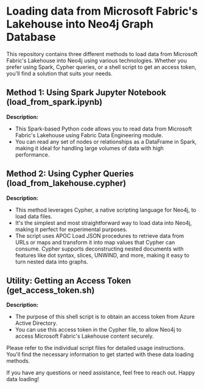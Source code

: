 # Loading data from Microsoft Fabric's Lakehouse into Neo4j Graph Database

This repository contains three different methods to load data from Microsoft Fabric's Lakehouse into Neo4j using various technologies. Whether you prefer using Spark, Cypher queries, or a shell script to get an access token, you'll find a solution that suits your needs.

## Method 1: Using Spark Jupyter Notebook (load_from_spark.ipynb)

**Description:**
- This Spark-based Python code allows you to read data from Microsoft Fabric's Lakehouse using Fabric Data Engineering module.
- You can read any set of nodes or relationships as a DataFrame in Spark, making it ideal for handling large volumes of data with high performance.

## Method 2: Using Cypher Queries (load_from_lakehouse.cypher)

**Description:**
- This method leverages Cypher, a native scripting language for Neo4j, to load data files.
- It's the simplest and most straightforward way to load data into Neo4j, making it perfect for experimental purposes.
- The script uses APOC Load JSON procedures to retrieve data from URLs or maps and transform it into map values that Cypher can consume. Cypher supports deconstructing nested documents with features like dot syntax, slices, UNWIND, and more, making it easy to turn nested data into graphs.

## Utility: Getting an Access Token (get_access_token.sh)

**Description:**
- The purpose of this shell script is to obtain an access token from Azure Active Directory.
- You can use this access token in the Cypher file, to allow Neo4j to access Microsoft Fabric's Lakehouse content securely.

Please refer to the individual script files for detailed usage instructions. You'll find the necessary information to get started with these data loading methods.

If you have any questions or need assistance, feel free to reach out. Happy data loading!
